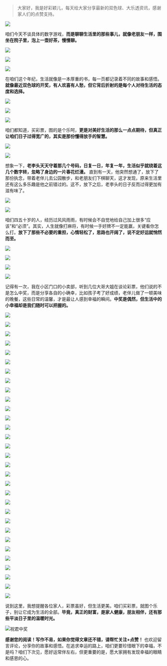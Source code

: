 > 大家好，我是好彩颖儿，每天给大家分享最新的双色球、大乐透资讯，感谢家人们的点赞支持。

![](https://cdn.jsdelivr.net/gh/wangwenjie1314/PicCDN/2024-6-20/1718847632947-image.png)


咱们今天不谈具体的数字游戏，**而是聊聊生活里的那些事儿，就像老朋友一样，围坐在院子里，泡上一壶好茶，慢慢聊。**


![](https://cdn.jsdelivr.net/gh/wangwenjie1314/PicCDN/2024-7-7/1720341176000-image.png)

![](https://cdn.jsdelivr.net/gh/wangwenjie1314/PicCDN/2024-7-7/1720341169189-image.png)

![](https://cdn.jsdelivr.net/gh/wangwenjie1314/PicCDN/2024-7-7/1720341160971-image.png)


在咱们这个年纪，生活就像是一本厚重的书，每一页都记录着不同的故事和感悟。**就像最近双色球的开奖，有人欢喜有人愁，但它背后折射的是每个人对待生活的态度和选择。**


![](https://cdn.jsdelivr.net/gh/wangwenjie1314/PicCDN/2024-7-7/1720341409766-image.png)


![](https://cdn.jsdelivr.net/gh/wangwenjie1314/PicCDN/2024-7-7/1720341426871-image.png)


![](https://cdn.jsdelivr.net/gh/wangwenjie1314/PicCDN/2024-7-7/1720341438868-image.png)

咱们都知道，买彩票，图的是个乐呵，**更是对美好生活的那么一点点期待，但真正让咱们日子过得宽广的，其实是那份懂得放手的智慧。**


![](https://cdn.jsdelivr.net/gh/wangwenjie1314/PicCDN/2024-7-7/1720341461920-image.png)

![](https://cdn.jsdelivr.net/gh/wangwenjie1314/PicCDN/2024-7-7/1720341449081-image.png)


想象一下，**老李头天天守着那几个号码，日复一日，年复一年，生活似乎就绕着这几个数字转，忽略了身边的一片春花烂漫。** 直到有一天，他突然想通了，放下了那份执念，带着老伴儿去公园散步，和老朋友们下棋聊天，这才发现，原来生活里还有这么多乐趣是他之前错过的。这不，放下之后，老李头的日子反而过得更加有滋有味了。


![](https://cdn.jsdelivr.net/gh/wangwenjie1314/PicCDN/2024-7-7/1720341490622-image.png)

![](https://cdn.jsdelivr.net/gh/wangwenjie1314/PicCDN/2024-7-7/1720341475931-image.png)


咱们四五十岁的人，经历过风风雨雨，有时候会不自觉地给自己加上很多“应该”和“必须”。其实，人生就像打麻将，有时候一手好牌不一定能赢，关键看你怎么打。**放下了那些不必要的重担，心情轻松了，思路也开阔了，说不定好运就悄然而至。**


![](https://cdn.jsdelivr.net/gh/wangwenjie1314/PicCDN/2024-7-7/1720341512589-image.png)

![](https://cdn.jsdelivr.net/gh/wangwenjie1314/PicCDN/2024-7-7/1720341503904-image.png)

![](https://cdn.jsdelivr.net/gh/wangwenjie1314/PicCDN/2024-7-7/1720341523547-image.png)


![](https://cdn.jsdelivr.net/gh/wangwenjie1314/PicCDN/2024-7-7/1720341544401-image.png)

记得有一次，我在小区门口的小卖部，听到几位大哥大姐在谈论彩票，他们说的不是怎么中奖，而是分享各自的小确幸，比如孩子考了好成绩，老伴儿做了一顿美味的晚餐，这些日常的温馨，才是最让人感到幸福的瞬间。**中奖是偶然，但生活中的小幸福却是我们随时可以把握的。**


![](https://cdn.jsdelivr.net/gh/wangwenjie1314/PicCDN/2024-7-7/1720341554495-image.png)

![](https://cdn.jsdelivr.net/gh/wangwenjie1314/PicCDN/2024-7-7/1720341597265-image.png)

![](https://cdn.jsdelivr.net/gh/wangwenjie1314/PicCDN/2024-7-7/1720341590000-image.png)

![](https://cdn.jsdelivr.net/gh/wangwenjie1314/PicCDN/2024-7-7/1720341573648-image.png)


![](https://cdn.jsdelivr.net/gh/wangwenjie1314/PicCDN/2024-7-7/1720341608315-image.png)


![](https://cdn.jsdelivr.net/gh/wangwenjie1314/PicCDN/2024-7-7/1720341621073-image.png)


![](https://cdn.jsdelivr.net/gh/wangwenjie1314/PicCDN/2024-7-7/1720341633273-image.png)


![](https://cdn.jsdelivr.net/gh/wangwenjie1314/PicCDN/2024-7-7/1720341647513-image.png)


![](https://cdn.jsdelivr.net/gh/wangwenjie1314/PicCDN/2024-7-7/1720341656054-image.png)


![](https://cdn.jsdelivr.net/gh/wangwenjie1314/PicCDN/2024-7-7/1720341674458-image.png)

![](https://cdn.jsdelivr.net/gh/wangwenjie1314/PicCDN/2024-7-7/1720341664527-image.png)


![](https://cdn.jsdelivr.net/gh/wangwenjie1314/PicCDN/2024-7-7/1720341683572-image.png)


![](https://cdn.jsdelivr.net/gh/wangwenjie1314/PicCDN/2024-7-7/1720341701071-image.png)


![](https://cdn.jsdelivr.net/gh/wangwenjie1314/PicCDN/2024-7-7/1720341711380-image.png)


![](https://cdn.jsdelivr.net/gh/wangwenjie1314/PicCDN/2024-7-7/1720341739242-image.png)

![](https://cdn.jsdelivr.net/gh/wangwenjie1314/PicCDN/2024-7-7/1720341730016-image.png)

![](https://cdn.jsdelivr.net/gh/wangwenjie1314/PicCDN/2024-7-7/1720341720158-image.png)


![](https://cdn.jsdelivr.net/gh/wangwenjie1314/PicCDN/2024-7-7/1720341750914-image.png)


![](https://cdn.jsdelivr.net/gh/wangwenjie1314/PicCDN/2024-7-7/1720341825785-image.png)

![](https://cdn.jsdelivr.net/gh/wangwenjie1314/PicCDN/2024-7-7/1720341818357-image.png)

![](https://cdn.jsdelivr.net/gh/wangwenjie1314/PicCDN/2024-7-7/1720341805824-image.png)

![](https://cdn.jsdelivr.net/gh/wangwenjie1314/PicCDN/2024-7-7/1720341789154-image.png)

![](https://cdn.jsdelivr.net/gh/wangwenjie1314/PicCDN/2024-7-7/1720341781523-image.png)

![](https://cdn.jsdelivr.net/gh/wangwenjie1314/PicCDN/2024-7-7/1720341773661-image.png)

![](https://cdn.jsdelivr.net/gh/wangwenjie1314/PicCDN/2024-7-7/1720341764048-image.png)

![](https://cdn.jsdelivr.net/gh/wangwenjie1314/PicCDN/2024-7-7/1720341842919-image.png)

![](https://cdn.jsdelivr.net/gh/wangwenjie1314/PicCDN/2024-7-7/1720341834820-image.png)


![](https://cdn.jsdelivr.net/gh/wangwenjie1314/PicCDN/2024-7-7/1720341862772-image.png)


![](https://cdn.jsdelivr.net/gh/wangwenjie1314/PicCDN/2024-7-7/1720341902707-image.png)

![](https://cdn.jsdelivr.net/gh/wangwenjie1314/PicCDN/2024-7-7/1720341894827-image.png)

![](https://cdn.jsdelivr.net/gh/wangwenjie1314/PicCDN/2024-7-7/1720341878846-image.png)

说到这里，我想提醒各位家人，彩票虽好，但生活更美。咱们买彩票，就图个乐子，别让它成为生活的全部。**毕竟，真正的财富，是家人健康，朋友相伴，还有那些平淡日子里的温暖时光。**


![祝君中奖](https://cdn.jsdelivr.net/gh/wangwenjie1314/PicCDN/2024-7-7/1720341942460-image.png)


**感谢您的阅读！写作不易，如果你觉得文章还不错，请帮忙关注+点赞！** 也欢迎留言评论，分享你的故事和感悟。在追求幸运的路上，咱们更要珍惜眼下的幸福，不是吗？咱们下次见，愿好运常伴左右，但更重要的是，愿大家拥有发现幸福的眼睛和感恩的心。
